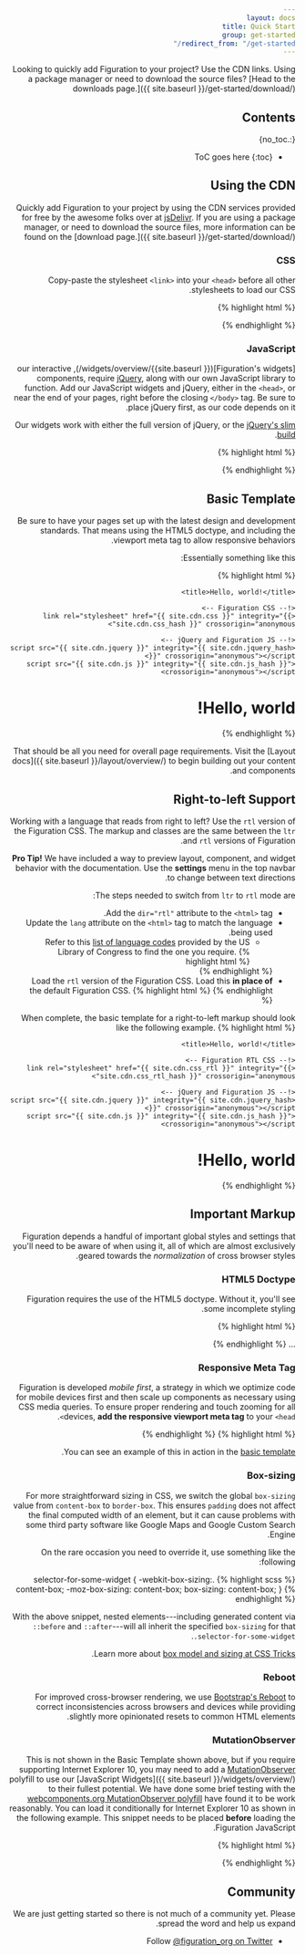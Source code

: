 ```yaml
---
layout: docs
title: Quick Start
group: get-started
redirect_from: "/get-started/"
---
```


Looking to quickly add Figuration to your project? Use the CDN links. Using a package manager or need to download the source files? [Head to the downloads page.]({{ site.baseurl }}/get-started/download/)

## Contents
{:.no_toc}

* ToC goes here
{:toc}

## Using the CDN

Quickly add Figuration to your project by using the CDN services provided for free by the awesome folks over at [jsDelivr](https://www.jsdelivr.com/).  If you are using a package manager, or need to download the source files, more information can be found on the [download page.]({{ site.baseurl }}/get-started/download/)

### CSS

Copy-paste the stylesheet `<link>` into your `<head>` before all other stylesheets to load our CSS.

{% highlight html %}
<link rel="stylesheet" href="{{ site.cdn.css }}" integrity="{{ site.cdn.css_hash }}" crossorigin="anonymous">
{% endhighlight %}

### JavaScript

[Figuration's widgets]({{ site.baseurl}}/widgets/overview/), our interactive components, require [jQuery](https://jquery.com/), along with our own JavaScript library to function. Add our JavaScript widgets and jQuery, either in the `<head>`, or near the end of your pages, right before the closing `</body>` tag. Be sure to place jQuery first, as our code depends on it.

Our widgets work with either the full version of jQuery, or the [jQuery's slim build](https://blog.jquery.com/2016/06/09/jquery-3-0-final-released/).

{% highlight html %}
<script src="{{ site.cdn.jquery }}" integrity="{{ site.cdn.jquery_hash }}" crossorigin="anonymous"></script>
<script src="{{ site.cdn.js }}" integrity="{{ site.cdn.js_hash }}" crossorigin="anonymous"></script>
{% endhighlight %}

## Basic Template

Be sure to have your pages set up with the latest design and development standards. That means using the HTML5 doctype, and including the viewport meta tag to allow responsive behaviors.

Essentially something like this:

{% highlight html %}
<!DOCTYPE html>
<html lang="en-us">
  <head>
    <!-- Required meta tags -->
    <meta charset="utf-8">
    <meta name="viewport" content="width=device-width, initial-scale=1">

    <title>Hello, world!</title>

    <!-- Figuration CSS -->
    <link rel="stylesheet" href="{{ site.cdn.css }}" integrity="{{ site.cdn.css_hash }}" crossorigin="anonymous">

    <!-- jQuery and Figuration JS -->
    <script src="{{ site.cdn.jquery }}" integrity="{{ site.cdn.jquery_hash }}" crossorigin="anonymous"></script>
    <script src="{{ site.cdn.js }}" integrity="{{ site.cdn.js_hash }}" crossorigin="anonymous"></script>
  </head>
  <body>
    <h1>Hello, world!</h1>
  </body>
</html>
{% endhighlight %}

That should be all you need for overall page requirements. Visit the [Layout docs]({{ site.baseurl }}/layout/overview/) to begin building out your content and components.

## Right-to-left Support

Working with a language that reads from right to left? Use the `rtl` version of the Figuration CSS.  The markup and classes are the same between the `ltr` and `rtl` versions of Figuration.

**Pro Tip!** We have included a way to preview layout, component, and widget behavior with the documentation.  Use the **settings** menu in the top navbar to change between text directions.

The steps needed to switch from `ltr` to `rtl` mode are:
- Add the `dir="rtl"` attribute to the `<html>` tag.
- Update the `lang` attribute on the `<html>` tag to match the language being used.
    - Refer to this [list of language codes](https://www.loc.gov/standards/iso639-2/php/code_list.php) provided by the US Library of Congress to find the one you require.
    {% highlight html %}
    <!-- This example is for a right-to-left Arabic layout -->
    <html lang="ar" dir="rtl">
    {% endhighlight %}
- Load the `rtl` version of the Figuration CSS.  Load this **in place of** the default Figuration CSS.
    {% highlight html %}
    <!-- Figuration RTL CSS -->
    <link rel="stylesheet" href="{{ site.cdn.css_rtl }}" integrity="{{ site.cdn.css_rtl_hash }}" crossorigin="anonymous">
    {% endhighlight %}

When complete, the basic template for a right-to-left markup should look like the following example.
{% highlight html %}
<!DOCTYPE html>
<html lang="ar" dir="rtl">
  <head>
    <!-- Required meta tags -->
    <meta charset="utf-8">
    <meta name="viewport" content="width=device-width, initial-scale=1">

    <title>Hello, world!</title>

    <!-- Figuration RTL CSS -->
    <link rel="stylesheet" href="{{ site.cdn.css_rtl }}" integrity="{{ site.cdn.css_rtl_hash }}" crossorigin="anonymous">

    <!-- jQuery and Figuration JS -->
    <script src="{{ site.cdn.jquery }}" integrity="{{ site.cdn.jquery_hash }}" crossorigin="anonymous"></script>
    <script src="{{ site.cdn.js }}" integrity="{{ site.cdn.js_hash }}" crossorigin="anonymous"></script>
  </head>
  <body>
    <h1>Hello, world!</h1>
  </body>
</html>
{% endhighlight %}

## Important Markup

Figuration depends a handful of important global styles and settings that you'll need to be aware of when using it, all of which are almost exclusively geared towards the *normalization* of cross browser styles.

### HTML5 Doctype

Figuration requires the use of the HTML5 doctype. Without it, you'll see some incomplete styling.

{% highlight html %}
<!DOCTYPE html>
<html lang="en-us">
  ...
</html>
{% endhighlight %}

### Responsive Meta Tag

Figuration is developed *mobile first*, a strategy in which we optimize code for mobile devices first and then scale up components as necessary using CSS media queries. To ensure proper rendering and touch zooming for all devices, **add the responsive viewport meta tag** to your `<head>`.

{% highlight html %}
<meta name="viewport" content="width=device-width, initial-scale=1">
{% endhighlight %}

You can see an example of this in action in the [basic template](#basic-template).

### Box-sizing

For more straightforward sizing in CSS, we switch the global `box-sizing` value from `content-box` to `border-box`. This ensures `padding` does not affect the final computed width of an element, but it can cause problems with some third party software like Google Maps and Google Custom Search Engine.

On the rare occasion you need to override it, use something like the following:

{% highlight scss %}
.selector-for-some-widget {
  -webkit-box-sizing: content-box;
     -moz-box-sizing: content-box;
          box-sizing: content-box;
}
{% endhighlight %}

With the above snippet, nested elements---including generated content via `::before` and `::after`---will all inherit the specified `box-sizing` for that `.selector-for-some-widget`.

Learn more about [box model and sizing at CSS Tricks](https://css-tricks.com/box-sizing/).

### Reboot

For improved cross-browser rendering, we use [Bootstrap's Reboot](https://getbootstrap.com/docs/4.1/content/reboot/) to correct inconsistencies across browsers and devices while providing slightly more opinionated resets to common HTML elements.

### MutationObserver

This is not shown in the Basic Template shown above, but if you require supporting Internet Explorer 10, you may need to add a [MutationObserver](https://developer.mozilla.org/en-US/docs/Web/API/MutationObserver) polyfill to use our [JavaScript Widgets]({{ site.baseurl }}/widgets/overview/) to their fullest potential.  We have done some brief testing with the [webcomponents.org MutationObserver polyfill](https://github.com/webcomponents/webcomponentsjs) have found it to be work reasonably.  You can load it conditionally for Internet Explorer 10 as shown in the following example.  This snippet needs to be placed **before** loading the Figuration JavaScript.

{% highlight html %}
<!--[if lt IE 10]>
  <script src="{{ site.cdn.mutate }}" integrity="{{ site.cdn.mutate_hash }}" crossorigin="anonymous"></script>
<![endif]-->
{% endhighlight %}

## Community

We are just getting started so there is not much of a community yet.  Please spread the word and help us expand.

- Follow [@figuration_org on Twitter](https://twitter.com/figuration_org)